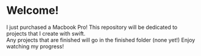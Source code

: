 # Welcome!
I just purchased a Macbook Pro! This repository will be dedicated to projects that I create with swift.<br>
Any projects that are finished will go in the finished folder (none yet!) Enjoy watching my progress!